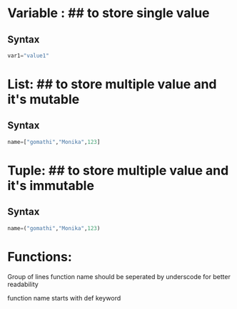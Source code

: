 # Variable : ## to store single value 
## Syntax
```python
var1="value1" 
```

# List: ## to store multiple value and it's mutable 

## Syntax

```python
name=["gomathi","Monika",123]
```

# Tuple: ## to store multiple value and it's immutable 

## Syntax

```python
name=("gomathi","Monika",123)
```

# Functions:

Group of lines
function name should be seperated by underscode for better readability

function name starts with def keyword
